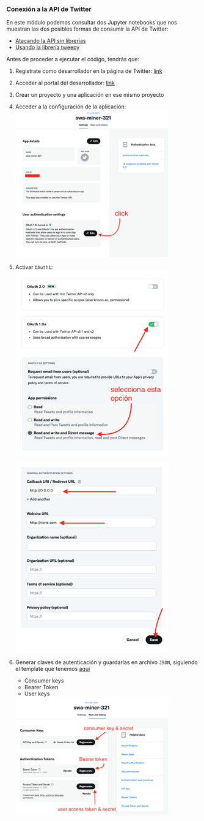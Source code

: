 ### Conexión a la API de Twitter

En este módulo podemos consultar dos Jupyter notebooks que nos
muestran las dos posibles formas de consumir la API de Twitter:

- [Atacando la API sin librerías](twitter-api-v2-raw.ipynb)
- [Usando la librería tweepy](twitter-api-v2-tweepy.ipynb)

Antes de proceder a ejecutar el código, tendrás que:

1. Registrate como desarrollador en la página de Twitter: [link](https://developer.twitter.com/en)
2. Acceder al portal del desarrollador: [link](https://developer.twitter.com/en/portal/dashboard)
3. Crear un proyecto y una aplicación en ese mismo proyecto
4. Acceder a la configuración de la aplicación:
   <img src="_img/app-settings.png" alt="App settings" width="400"/>
5. Activar `OAuth1`:
   <img src="_img/app-settings-in-1.png" alt="App settings" width="400"/>
   
   <img src="_img/app-settings-in-2.png" alt="App settings" width="400"/>
   
6. Generar claves de autenticación y guardarlas en archivo `JSON`, siguiendo el template
   que tenemos [aquí](../../auth/twitter_credentials%5Btemplate%5D.json)
    - Consumer keys
    - Bearer Token
    - User keys
      
    <img src="_img/app-auth.png" alt="App settings" width="400"/>
